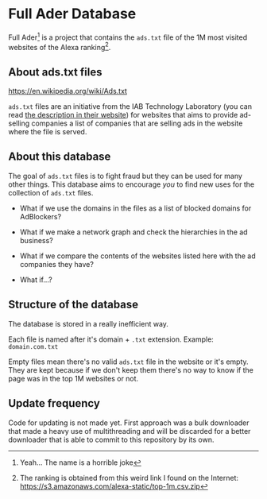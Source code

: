 # Full Ader Database

Full Ader[^1] is a project that contains the `ads.txt` file of the 1M most
visited websites of the Alexa ranking[^2].

## About ads.txt files

<https://en.wikipedia.org/wiki/Ads.txt>

`ads.txt` files are an initiative from the IAB Technology Laboratory (you can
read [the description in their website][desc]) for websites that aims to
provide ad-selling companies a list of companies that are selling ads in the
website where the file is served.


## About this database

The goal of `ads.txt` files is to fight fraud but they can be used for many
other things. This database aims to encourage *you* to find new uses for the
collection of `ads.txt` files.

- What if we use the domains in the files as a list of blocked domains for
  AdBlockers?

- What if we make a network graph and check the hierarchies in the ad business?

- What if we compare the contents of the websites listed here with the ad
  companies they have?

- What if...?

## Structure of the database

The database is stored in a really inefficient way.

Each file is named after it's domain + `.txt` extension. Example:
`domain.com.txt`

Empty files mean there's no valid `ads.txt` file in the website or it's empty.
They are kept because if we don't keep them there's no way to know if the page
was in the top 1M websites or not.

## Update frequency

Code for updating is not made yet. First approach was a bulk downloader that
made a heavy use of multithreading and will be discarded for a better
downloader that is able to commit to this repository by its own.

[desc]: https://iabtechlab.com/ads-txt/

[^1]: Yeah... The name is a horrible joke

[^2]: The ranking is obtained from this weird link I found on the Internet:
  <https://s3.amazonaws.com/alexa-static/top-1m.csv.zip>
